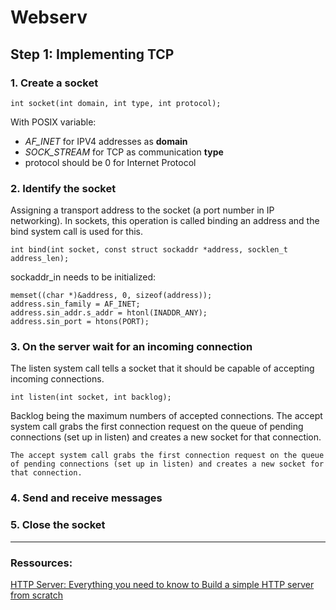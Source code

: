 # Webserv

## Step 1: Implementing TCP

### 1. Create a socket

```
int socket(int domain, int type, int protocol);
```

With POSIX variable:

- _AF_INET_ for IPV4 addresses as **domain**
- _SOCK_STREAM_ for TCP as communication **type**
- protocol should be 0 for Internet Protocol

### 2. Identify the socket

Assigning a transport address to the socket (a port number in IP networking). In sockets, this operation is called binding an address and the bind system call is used for this.

```
int bind(int socket, const struct sockaddr *address, socklen_t address_len);
```

sockaddr_in needs to be initialized:

```
memset((char *)&address, 0, sizeof(address));
address.sin_family = AF_INET;
address.sin_addr.s_addr = htonl(INADDR_ANY);
address.sin_port = htons(PORT);
```

### 3. On the server wait for an incoming connection

The listen system call tells a socket that it should be capable of accepting incoming connections.

```
int listen(int socket, int backlog);
```

Backlog being the maximum numbers of accepted connections.
The accept system call grabs the first connection request on the queue of pending connections (set up in listen) and creates a new socket for that connection.

```
The accept system call grabs the first connection request on the queue of pending connections (set up in listen) and creates a new socket for that connection.
```

### 4. Send and receive messages

### 5. Close the socket

---

### Ressources:

[HTTP Server: Everything you need to know to Build a simple HTTP server from scratch](https://medium.com/from-the-scratch/http-server-what-do-you-need-to-know-to-build-a-simple-http-server-from-scratch-d1ef8945e4fa)
